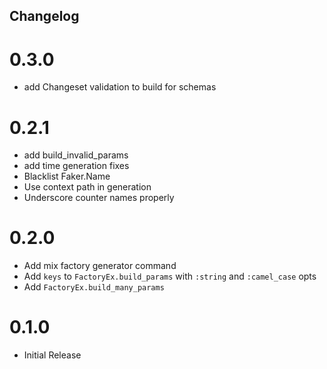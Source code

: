 ## Changelog
# 0.3.0
- add Changeset validation to build for schemas

# 0.2.1
- add build_invalid_params
- add time generation fixes
- Blacklist Faker.Name
- Use context path in generation
- Underscore counter names properly

# 0.2.0
- Add mix factory generator command
- Add `keys` to `FactoryEx.build_params` with `:string` and `:camel_case` opts
- Add `FactoryEx.build_many_params`

# 0.1.0
- Initial Release
